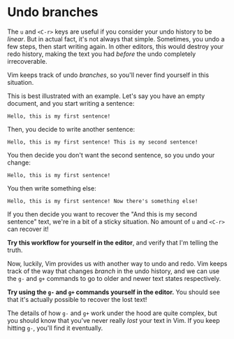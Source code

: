 # Undo branches

The `u` and `<C-r>` keys are useful if you consider your undo history to be _linear_. But in actual fact, it's not always that simple. Sometimes, you undo a few steps, then start writing again. In other editors, this would destroy your redo history, making the text you had _before_ the undo completely irrecoverable.

Vim keeps track of undo _branches_, so you'll never find yourself in this situation.

This is best illustrated with an example. Let's say you have an empty document, and you start writing a sentence:

    Hello, this is my first sentence!

Then, you decide to write another sentence:

    Hello, this is my first sentence! This is my second sentence!

You then decide you don't want the second sentence, so you undo your change:

    Hello, this is my first sentence!

You then write something else:

    Hello, this is my first sentence! Now there's something else!

If you then decide you want to recover the "And this is my second sentence" text, we're in a bit of a sticky situation. No amount of `u` and `<C-r>` can recover it!

**Try this workflow for yourself in the editor**, and verify that I'm telling the truth.

Now, luckily, Vim provides us with another way to undo and redo. Vim keeps track of the way that changes _branch_ in the undo history, and we can use the `g-` and `g+` commands to go to older and newer text states respectively.

**Try using the `g-` and `g+` commands yourself in the editor.** You should see that it's actually possible to recover the lost text!

The details of how `g-` and `g+` work under the hood are quite complex, but you should know that you've never really _lost_ your text in Vim. If you keep hitting `g-`, you'll find it eventually.
